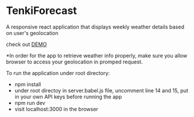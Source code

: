 # TenkiForecast
A responsive react application that displays weekly weather details based on user's geolocation

check out [DEMO](https://thawing-dawn-52087.herokuapp.com/)


*In order for the app to retrieve weather info properly, make sure you allow browser to access your geolocation in promped request.

To run the application under root directory:
-  npm install
-  under root directoy in server.babel.js file, uncomment line 14 and 15, put in your own API keys before running the app
-  npm run dev
-  visit localhost:3000 in the browser
